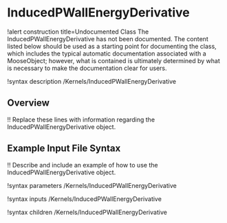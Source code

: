 # InducedPWallEnergyDerivative

!alert construction title=Undocumented Class
The InducedPWallEnergyDerivative has not been documented. The content listed below should be used as a starting point for
documenting the class, which includes the typical automatic documentation associated with a
MooseObject; however, what is contained is ultimately determined by what is necessary to make the
documentation clear for users.

!syntax description /Kernels/InducedPWallEnergyDerivative

## Overview

!! Replace these lines with information regarding the InducedPWallEnergyDerivative object.

## Example Input File Syntax

!! Describe and include an example of how to use the InducedPWallEnergyDerivative object.

!syntax parameters /Kernels/InducedPWallEnergyDerivative

!syntax inputs /Kernels/InducedPWallEnergyDerivative

!syntax children /Kernels/InducedPWallEnergyDerivative
